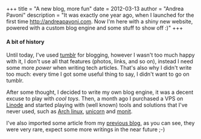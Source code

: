 +++
title = "A new blog, more fun"
date = 2012-03-13
author = "Andrea Pavoni"
description = "It was exactly one year ago, when I launched for the first time http://andreapavoni.com. Now I'm here with a shiny new website, powered with a custom blog engine and some stuff to show off :)"
+++

#### A bit of history

Until today, I've used [tumblr](http://tumblr.com) for blogging, however I wasn't too much happy with it, I don't use all that features (photos, links, and so on), instead I need some more _power_ when writing tech articles. That's also why I didn't write too much: every time I got some useful thing to say, I didn't want to go on tumblr.

After some thought, I decided to write my own blog engine, it was a decent excuse to play with _cool toys_. Then, a month ago I purchased a VPS on [Linode](http://linode.com) and started playing with (well known) tools and solutions that I've never used, such as [Arch linux](http://archlinux.org), [unicorn](https://github.com/defunkt/unicorn) and [monit](http://mmonit.com/monit/).

I've also imported some article from my [previous blog](http://andreapavoni.tumblr.com), as you can see, they were very rare, expect some more writings in the near future ;-)
